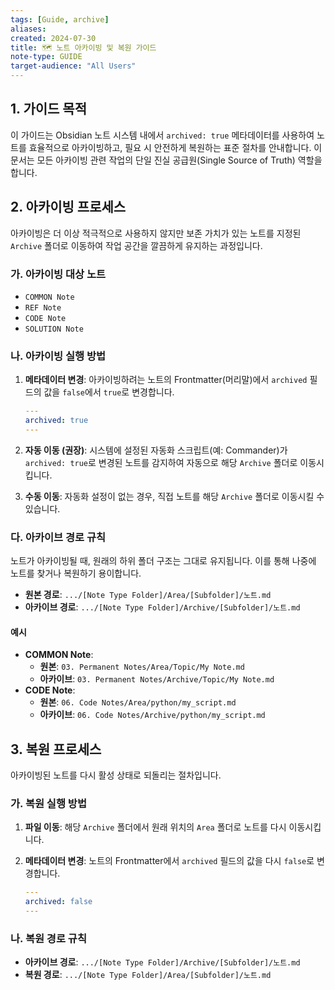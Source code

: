 ```yaml
---
tags: [Guide, archive]
aliases: 
created: 2024-07-30
title: 🗺️ 노트 아카이빙 및 복원 가이드
note-type: GUIDE
target-audience: "All Users"
---
```


## 1. 가이드 목적

이 가이드는 Obsidian 노트 시스템 내에서 `archived: true` 메타데이터를 사용하여 노트를 효율적으로 아카이빙하고, 필요 시 안전하게 복원하는 표준 절차를 안내합니다. 이 문서는 모든 아카이빙 관련 작업의 단일 진실 공급원(Single Source of Truth) 역할을 합니다.

## 2. 아카이빙 프로세스

아카이빙은 더 이상 적극적으로 사용하지 않지만 보존 가치가 있는 노트를 지정된 `Archive` 폴더로 이동하여 작업 공간을 깔끔하게 유지하는 과정입니다.

### 가. 아카이빙 대상 노트

- `COMMON Note`
- `REF Note`
- `CODE Note`
- `SOLUTION Note`

### 나. 아카이빙 실행 방법

1.  **메타데이터 변경**: 아카이빙하려는 노트의 Frontmatter(머리말)에서 `archived` 필드의 값을 `false`에서 `true`로 변경합니다.

    ```yaml
    ---
    archived: true
    ---
    ```

2.  **자동 이동 (권장)**: 시스템에 설정된 자동화 스크립트(예: Commander)가 `archived: true`로 변경된 노트를 감지하여 자동으로 해당 `Archive` 폴더로 이동시킵니다.

3.  **수동 이동**: 자동화 설정이 없는 경우, 직접 노트를 해당 `Archive` 폴더로 이동시킬 수 있습니다.

### 다. 아카이브 경로 규칙

노트가 아카이빙될 때, 원래의 하위 폴더 구조는 그대로 유지됩니다. 이를 통해 나중에 노트를 찾거나 복원하기 용이합니다.

-   **원본 경로**: `.../[Note Type Folder]/Area/[Subfolder]/노트.md`
-   **아카이브 경로**: `.../[Note Type Folder]/Archive/[Subfolder]/노트.md`

#### 예시

-   **COMMON Note**:
    -   **원본**: `03. Permanent Notes/Area/Topic/My Note.md`
    -   **아카이브**: `03. Permanent Notes/Archive/Topic/My Note.md`
-   **CODE Note**:
    -   **원본**: `06. Code Notes/Area/python/my_script.md`
    -   **아카이브**: `06. Code Notes/Archive/python/my_script.md`

## 3. 복원 프로세스

아카이빙된 노트를 다시 활성 상태로 되돌리는 절차입니다.

### 가. 복원 실행 방법

1.  **파일 이동**: 해당 `Archive` 폴더에서 원래 위치의 `Area` 폴더로 노트를 다시 이동시킵니다.
2.  **메타데이터 변경**: 노트의 Frontmatter에서 `archived` 필드의 값을 다시 `false`로 변경합니다.

    ```yaml
    ---
    archived: false
    ---
    ```

### 나. 복원 경로 규칙

-   **아카이브 경로**: `.../[Note Type Folder]/Archive/[Subfolder]/노트.md`
-   **복원 경로**: `.../[Note Type Folder]/Area/[Subfolder]/노트.md` 